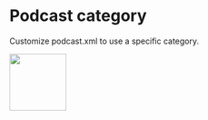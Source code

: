 # Podcast category

Customize podcast.xml to use a specific category.

<img src="https://raw.githubusercontent.com/microdotblog/plugin-podcast-category/main/icon.png)" width="100" height="100">
